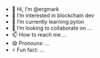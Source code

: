 - 👋 Hi, I’m @ergmark
- 👀 I’m interested in blockchain dev
- 🌱 I’m currently learning pyton
- 💞️ I’m looking to collaborate on ...
- 📫 How to reach me ...
- 😄 Pronouns: ...
- ⚡ Fun fact: ...

<!---
ergmark/ergmark is a ✨ special ✨ repository because its `README.md` (this file) appears on your GitHub profile.
You can click the Preview link to take a look at your changes.
--->
